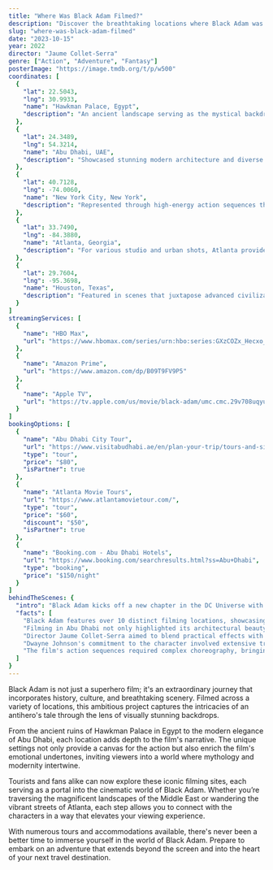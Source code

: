 ```yaml
---
title: "Where Was Black Adam Filmed?"
description: "Discover the breathtaking locations where Black Adam was filmed, taking you from the vibrant landscapes to ancient ruins that brought the story to life."
slug: "where-was-black-adam-filmed"
date: "2023-10-15"
year: 2022
director: "Jaume Collet-Serra"
genre: ["Action", "Adventure", "Fantasy"]
posterImage: "https://image.tmdb.org/t/p/w500"
coordinates: [
  { 
    "lat": 22.5043, 
    "lng": 30.9933, 
    "name": "Hawkman Palace, Egypt", 
    "description": "An ancient landscape serving as the mystical backdrop for many of Black Adam's key scenes."
  },
  { 
    "lat": 24.3489, 
    "lng": 54.3214, 
    "name": "Abu Dhabi, UAE", 
    "description": "Showcased stunning modern architecture and diverse settings making it a global filming hub."
  },
  { 
    "lat": 40.7128, 
    "lng": -74.0060, 
    "name": "New York City, New York", 
    "description": "Represented through high-energy action sequences that highlight the hustle of urban life."
  },
  { 
    "lat": 33.7490, 
    "lng": -84.3880, 
    "name": "Atlanta, Georgia", 
    "description": "For various studio and urban shots, Atlanta provided versatile filming opportunities."
  },
  { 
    "lat": 29.7604, 
    "lng": -95.3698, 
    "name": "Houston, Texas", 
    "description": "Featured in scenes that juxtapose advanced civilization with ancient mythology."
  }
]
streamingServices: [
  {
    "name": "HBO Max",
    "url": "https://www.hbomax.com/series/urn:hbo:series:GXzCOZx_Hecxo_QEAAABK"
  },
  {
    "name": "Amazon Prime",
    "url": "https://www.amazon.com/dp/B09T9FV9P5"
  },
  {
    "name": "Apple TV",
    "url": "https://tv.apple.com/us/movie/black-adam/umc.cmc.29v708uqyuf5ake6g84cm96e1"
  }
]
bookingOptions: [
  {
    "name": "Abu Dhabi City Tour",
    "url": "https://www.visitabudhabi.ae/en/plan-your-trip/tours-and-sightseeing.aspx",
    "type": "tour",
    "price": "$80",
    "isPartner": true
  },
  {
    "name": "Atlanta Movie Tours",
    "url": "https://www.atlantamovietour.com/",
    "type": "tour",
    "price": "$60",
    "discount": "$50",
    "isPartner": true
  },
  {
    "name": "Booking.com - Abu Dhabi Hotels",
    "url": "https://www.booking.com/searchresults.html?ss=Abu+Dhabi",
    "type": "booking",
    "price": "$150/night"
  }
]
behindTheScenes: {
  "intro": "Black Adam kicks off a new chapter in the DC Universe with stunning visuals and a gripping storyline. The filming locations play a crucial role, as they enhance the film's mythos and energy, transporting viewers across various landscapes that embody the hero's origin and struggles.",
  "facts": [
    "Black Adam features over 10 distinct filming locations, showcasing a range of settings from ancient ruins to modern metropolises.",
    "Filming in Abu Dhabi not only highlighted its architectural beauty but also its vibrant culture.",
    "Director Jaume Collet-Serra aimed to blend practical effects with CGI to create a seamless and immersive viewing experience.",
    "Dwayne Johnson's commitment to the character involved extensive training and preparation to authentically portray the antihero.",
    "The film's action sequences required complex choreography, bringing together various martial arts styles to reflect Black Adam's formidable power."
  ]
}
---
```


<BlackAdamGuide />

Black Adam is not just a superhero film; it's an extraordinary journey that incorporates history, culture, and breathtaking scenery. Filmed across a variety of locations, this ambitious project captures the intricacies of an antihero's tale through the lens of visually stunning backdrops.

From the ancient ruins of Hawkman Palace in Egypt to the modern elegance of Abu Dhabi, each location adds depth to the film's narrative. The unique settings not only provide a canvas for the action but also enrich the film's emotional undertones, inviting viewers into a world where mythology and modernity intertwine.

Tourists and fans alike can now explore these iconic filming sites, each serving as a portal into the cinematic world of Black Adam. Whether you’re traversing the magnificent landscapes of the Middle East or wandering the vibrant streets of Atlanta, each step allows you to connect with the characters in a way that elevates your viewing experience.

With numerous tours and accommodations available, there's never been a better time to immerse yourself in the world of Black Adam. Prepare to embark on an adventure that extends beyond the screen and into the heart of your next travel destination.
